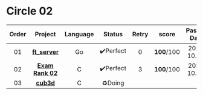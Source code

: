 # Circle 02

| Order |                Project                 | Language |  Status  | Retry |    score    | Passed Date  |
| :---: | :------------------------------------: | :------: | :------: | :---: | :---------: | :----------: |
|  01   |     **[ft_server](./ft_server/)**      |    Go    | ✔️Perfect |   0   | **100**/100 | 2020. 10. 17 |
|  02   | **[Exam Rank 02](./Exam%20Rank%2002)** |    C     | ✔️Perfect |   3   | **100**/100 | 2020. 10. 30 |
|  03   |          **[cub3d](./cub3d)**          |    C     |  ♻️Doing  |       |             |              |

